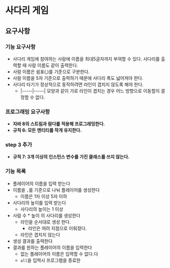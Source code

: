 # 사다리 게임
## 요구사항
### 기능 요구사항
- 사다리 게임에 참여하는 사람에 이름을 최대5글자까지 부여할 수 있다. 사다리를 출력할 때 사람 이름도 같이 출력한다.
- 사람 이름은 쉼표(,)를 기준으로 구분한다.
- 사람 이름을 5자 기준으로 출력하기 때문에 사다리 폭도 넓어져야 한다.
- 사다리 타기가 정상적으로 동작하려면 라인이 겹치지 않도록 해야 한다.
    - |-----|-----| 모양과 같이 가로 라인이 겹치는 경우 어느 방향으로 이동할지 결정할 수 없다.

### 프로그래밍 요구사항
- **자바 8의 스트림과 람다를 적용해 프로그래밍한다.**
- **규칙 6: 모든 엔티티를 작게 유지한다.**
### step 3 추가
- **규칙 7: 3개 이상의 인스턴스 변수를 가진 클래스를 쓰지 않는다.**

### 기능 목록
- 플레이어의 이름을 입력 받는다
- 이름을 `,`를 기준으로 나눠 플레이어를 생성한다
    - 이름은 1자 이상 5자 이하
- 사다리의 높이를 입력 받는다
    - 사다리의 높이는 1 이상
- 사람 수  * 높이 의 사다리를 생성한다
    - 라인을 순서대로 생성 한다.
        - 라인은 여려 지점으로 이뤄졌다.
    - 라인은 겹치지 않는다  
- 생성 결과를 출력한다 
- 결과를 원하는 플레이어의 이름을 입력한다
    - 없는 플레이어의 이름은 입력할 수 없다.다
    - `all`을 입력시 프로그램을 종료한